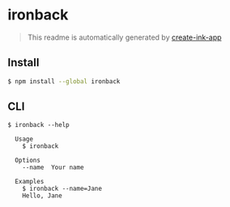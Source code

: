 # ironback

> This readme is automatically generated by [create-ink-app](https://github.com/vadimdemedes/create-ink-app)

## Install

```bash
$ npm install --global ironback
```

## CLI

```
$ ironback --help

  Usage
    $ ironback

  Options
    --name  Your name

  Examples
    $ ironback --name=Jane
    Hello, Jane
```
